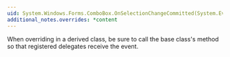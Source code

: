 ```yaml
---
uid: System.Windows.Forms.ComboBox.OnSelectionChangeCommitted(System.EventArgs)
additional_notes.overrides: *content
---
```


<p>When overriding <xref href="System.Windows.Forms.ComboBox.OnSelectionChangeCommitted(System.EventArgs)"></xref> in a derived class, be sure to call the base class's <xref href="System.Windows.Forms.ComboBox.OnSelectionChangeCommitted(System.EventArgs)"></xref> method so that registered delegates receive the event.</p>


